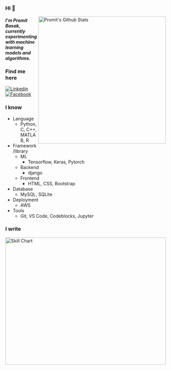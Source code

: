 ### Hi 👋

[<img align="right" width="400" src="https://github-readme-stats.vercel.app/api?username=promitbasak&&show_icons=true&theme=tokyonight&count_private=true" alt="Promit's Github Stats"/>](https://github.com/promitbasak)

<!--
**promitbasak/promitbasak** is a ✨ _special_ ✨ repository because its `README.md` (this file) appears on your GitHub profile.

Here are some ideas to get you started:

- 🔭 I’m currently working on ...
- 🌱 I’m currently learning ...
- 👯 I’m looking to collaborate on ...
- 🤔 I’m looking for help with ...
- 💬 Ask me about ...
- 📫 How to reach me: ...
- 😄 Pronouns: ...
- ⚡ Fun fact: ...
-->

##### I'm **Promit Basak**, currently experimenting with machine learning models and algorithms.


### Find me here
[![Linkedin](https://img.shields.io/badge/Linkedin-blue)](https://www.linkedin.com/in/promitbasak)
[![Facebook](https://img.shields.io/badge/Facebook-brightgreen)](https://www.facebook.com/promitbasakjoy)

### I know

- Language
  - Python, C, C++, MATLAB, R
- Framework/library
  - ML
    - Tensorflow, Keras, Pytorch
  - Backend
    - django
  - Frontend
    - HTML, CSS, Bootstrap
- Database
    - MySQL, SQLite
- Deployment
    - AWS
- Tools
  - Git, VS Code, Codeblocks, Jupyter


### I write

[<img height="400px" width="100%" src="https://cr-skills-chart-widget.azurewebsites.net/api/api?username=promitbasak" alt="Skill Chart"/>](https://github.com/promitbasak)
